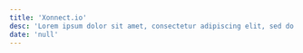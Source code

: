 ```yaml
---
title: 'Xonnect.io'
desc: 'Lorem ipsum dolor sit amet, consectetur adipiscing elit, sed do eiusmod tempor incididunt ut labore et dolore magna aliqua.'
date: 'null'
---
```

